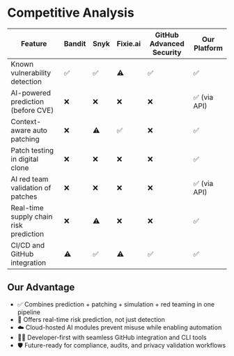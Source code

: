 # Competitive Analysis

| Feature                                | Bandit | Snyk | Fixie.ai | GitHub Advanced Security | Our Platform       |
|----------------------------------------|--------|------|----------|---------------------------|---------------------|
| Known vulnerability detection          | ✅     | ✅   | ⚠️       | ✅                        | ✅                  |
| AI-powered prediction (before CVE)     | ❌     | ❌   | ❌       | ❌                        | ✅ (via API)        |
| Context-aware auto patching            | ❌     | ⚠️   | ✅       | ❌                        | ✅                  |
| Patch testing in digital clone         | ❌     | ❌   | ❌       | ❌                        | ✅                  |
| AI red team validation of patches      | ❌     | ❌   | ❌       | ❌                        | ✅ (via API)        |
| Real-time supply chain risk prediction | ❌     | ⚠️   | ❌       | ❌                        | ✅                  |
| CI/CD and GitHub integration           | ⚠️     | ✅   | ⚠️       | ✅                        | ✅                  |

## Our Advantage
- ✅ Combines prediction + patching + simulation + red teaming in one pipeline
- 🔐 Offers real-time risk prediction, not just detection
- ☁️ Cloud-hosted AI modules prevent misuse while enabling automation
- 👨‍💻 Developer-first with seamless GitHub integration and CLI tools
- 🛡️ Future-ready for compliance, audits, and privacy validation workflows